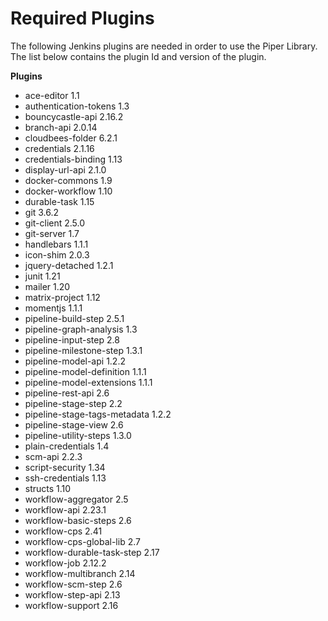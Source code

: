 # Required Plugins

The following Jenkins plugins are needed in order to use the Piper Library.
The list below contains the plugin Id and version of the plugin.

**Plugins**

- ace-editor 1.1
- authentication-tokens 1.3
- bouncycastle-api 2.16.2
- branch-api 2.0.14
- cloudbees-folder 6.2.1
- credentials 2.1.16
- credentials-binding 1.13
- display-url-api 2.1.0
- docker-commons 1.9
- docker-workflow 1.10
- durable-task 1.15
- git 3.6.2
- git-client 2.5.0
- git-server 1.7
- handlebars 1.1.1
- icon-shim 2.0.3
- jquery-detached 1.2.1
- junit 1.21
- mailer 1.20
- matrix-project 1.12
- momentjs 1.1.1
- pipeline-build-step 2.5.1
- pipeline-graph-analysis 1.3
- pipeline-input-step 2.8
- pipeline-milestone-step 1.3.1
- pipeline-model-api 1.2.2
- pipeline-model-definition 1.1.1
- pipeline-model-extensions 1.1.1
- pipeline-rest-api 2.6
- pipeline-stage-step 2.2
- pipeline-stage-tags-metadata 1.2.2
- pipeline-stage-view 2.6
- pipeline-utility-steps 1.3.0
- plain-credentials 1.4
- scm-api 2.2.3
- script-security 1.34
- ssh-credentials 1.13
- structs 1.10
- workflow-aggregator 2.5
- workflow-api 2.23.1
- workflow-basic-steps 2.6
- workflow-cps 2.41
- workflow-cps-global-lib 2.7
- workflow-durable-task-step 2.17
- workflow-job 2.12.2
- workflow-multibranch 2.14
- workflow-scm-step 2.6
- workflow-step-api 2.13
- workflow-support 2.16

